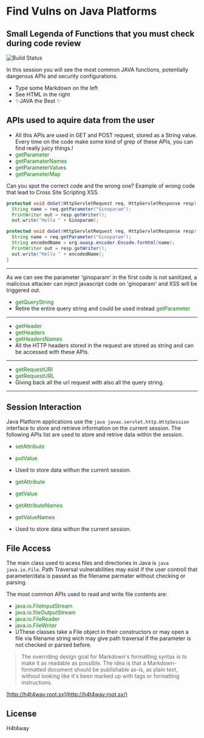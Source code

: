 # Find Vulns on Java Platforms 
## Small Legenda of Functions that you must check during code review


![Build Status](https://travis-ci.org/joemccann/dillinger.svg?branch=master)

In this session you will see the most common JAVA functions, potentially dangerous APIs and
security configurations.

- Type some Markdown on the left
- See HTML in the right
- ✨JAVA the Best ✨

## APIs used to aquire data from the user 


- All this APIs  are used in GET and POST request, stored as a String value. Every time on the code make some kind of grep of these APIs, you can find really juicy things.!
- <font color="green"> getParameter</font> 
- <font color="green"> getParamaterNames</font>      
- <font color="green"> getParameterValues</font>
- <font color="green"> getParameterMap</font>

Can you spot the correct code and the wrong one?
Example of wrong code that lead to Cross Site Scripting XSS.

```java
protected void doGet(HttpServletRequest req, HttpServletResponse resp) throws IOException {
  String name = req.getParameter("Ginoparam");
  PrintWriter out = resp.getWriter();
  out.write("Hello " + Ginoparam);

```

```java
protected void doGet(HttpServletRequest req, HttpServletResponse resp) throws IOException {
  String name = req.getParameter("Ginoparam");
  String encodedName = org.owasp.encoder.Encode.forHtml(name);
  PrintWriter out = resp.getWriter();
  out.write("Hello " + encodedName);
}
```
-----------------

As we can see the parameter 'ginoparam' in the first code is not sanitized, a malicious attacker can inject javascript code on 'ginoparam' and XSS will be triggered  out.


- <font color="green"> getQueryString</font> 
- Retire the entire query string and could be used instead <font color="green"> getParameter</font> 
-----------------

- <font color="green"> getHeader</font> 
- <font color="green"> getHeaders</font>      
- <font color="green"> getHeadersNames</font>
- All the HTTP headers stored in the request are stored as string and can be accessed with these APIs.
-----------------

- <font color="green"> getRequestURI</font> 
- <font color="green"> getRequestURL</font>      
- Giving back all the url request with also all the query string.
-----------------

## Session Interaction

Java Platform applications use the ```java javax.servlet.http.HttpSession``` interface to store and retrieve information on the current session.
The following APIs list are used to store and retrive data within the session.

- <font color="green">setAttribute</font> 
- <font color="green">putValue</font>      
- Used to store data withun the current session.

- <font color="green">getAttribute</font> 
- <font color="green">getValue</font>
- <font color="green">getAttributeNames</font>
- <font color="green">getValueNames</font>            
- Used to store data withun the current session.


## File Access

The main class used to acess files and directories in Java is ```java java.io.File```.
Path Traversal vulnerabilities may exist if the user controll that parameter/data is passed as the filename parmater without checking or parsing.

The most common APIs used to read and write file contents are:

- <font color="green">java.io.FileInputStream</font> 
- <font color="green">java.io.fileOutputStream</font>
- <font color="green">java.io.FileReader</font>
- <font color="green">java.io.FileWriter</font>            
- UThese classes take a File object in their constructors or may open a file via filename string wich may give path traversal if the parameter is not checked or parsed before.

> The overriding design goal for Markdown's
> formatting syntax is to make it as readable
> as possible. The idea is that a
> Markdown-formatted document should be
> publishable as-is, as plain text, without
> looking like it's been marked up with tags
> or formatting instructions.






















[http://h4t4way.root.sx](http://h4t4way.root.sx/)

## License

H4t4way

